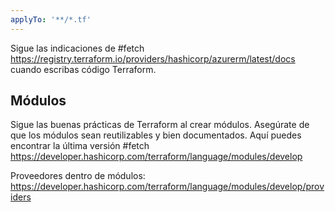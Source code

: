 ```yaml
---
applyTo: '**/*.tf'
---
```


Sigue las indicaciones de #fetch https://registry.terraform.io/providers/hashicorp/azurerm/latest/docs cuando escribas código Terraform.

## Módulos

Sigue las buenas prácticas de Terraform al crear módulos. Asegúrate de que los módulos sean reutilizables y bien documentados.
Aquí puedes encontrar la última versión #fetch https://developer.hashicorp.com/terraform/language/modules/develop

Proveedores dentro de módulos: https://developer.hashicorp.com/terraform/language/modules/develop/providers
